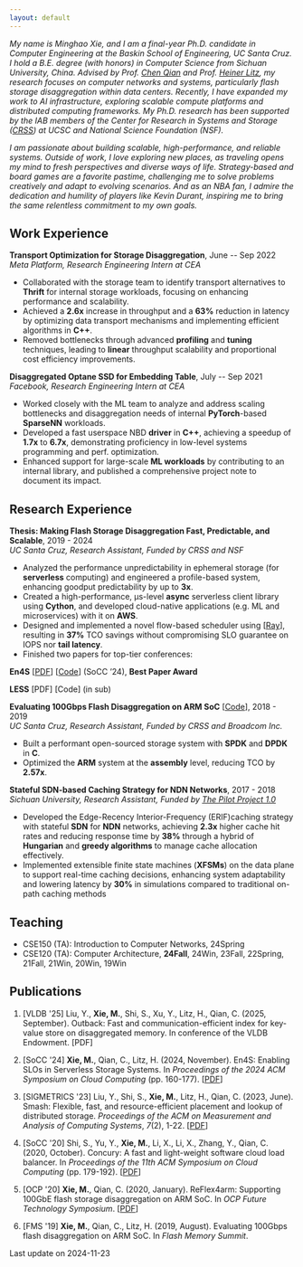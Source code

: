 ```yaml
---
layout: default
---
```



*My name is Minghao Xie, and I am a final\-year Ph.D. candidate in Computer Engineering at the Baskin School of Engineering, UC Santa Cruz. I hold a B.E. degree (with honors) in Computer Science from Sichuan University, China. Advised by Prof.* [*Chen Qian*](https://users.soe.ucsc.edu/~qian/) *and Prof.* [*Heiner Litz*](https://people.ucsc.edu/~hlitz/)*, my research focuses on computer networks and systems, particularly flash storage disaggregation within data centers. Recently, I have expanded my work to AI infrastructure, exploring scalable compute platforms and distributed computing frameworks. My Ph.D. research has been supported by the IAB members of the Center for Research in Systems and Storage (*[*CRSS*](https://www.crss.ucsc.edu/index.html)*) at UCSC and National Science Foundation (NSF).*

*I am passionate about building scalable, high\-performance, and reliable systems. Outside of work, I love exploring new places, as traveling opens my mind to fresh perspectives and diverse ways of life. Strategy\-based and board games are a favorite pastime, challenging me to solve problems creatively and adapt to evolving scenarios. And as an NBA fan, I admire the dedication and humility of players like Kevin Durant, inspiring me to bring the same relentless commitment to my own goals.*

## Work Experience

**Transport Optimization for Storage Disaggregation**, June \-\- Sep 2022  
*Meta Platform, Research Engineering Intern at CEA*

- Collaborated with the storage team to identify transport alternatives to **Thrift** for internal storage workloads, focusing on enhancing performance and scalability.
- Achieved a **2\.6x** increase in throughput and a **63%** reduction in latency by optimizing data transport mechanisms and implementing efficient algorithms in **C\+\+**.
- Removed bottlenecks through advanced **profiling** and **tuning** techniques, leading to **linear** throughput scalability and proportional cost efficiency improvements.

**Disaggregated Optane SSD for Embedding Table**, July \-\- Sep 2021  
*Facebook, Research Engineering Intern at CEA*

- Worked closely with the ML team to analyze and address scaling bottlenecks and disaggregation needs of internal **PyTorch**\-based **SparseNN** workloads.
- Developed a fast userspace NBD **driver** in **C\+\+**, achieving a speedup of **1\.7x** to **6\.7x**, demonstrating proficiency in low\-level systems programming and perf. optimization.
- Enhanced support for large\-scale **ML workloads** by contributing to an internal library, and published a comprehensive project note to document its impact.

## Research Experience

**Thesis: Making Flash Storage Disaggregation Fast, Predictable, and Scalable**, 2019 \- 2024  
*UC Santa Cruz, Research Assistant, Funded by CRSS and NSF*

- Analyzed the performance unpredictability in ephemeral storage (for **serverless** computing) and engineered a profile\-based system, enhancing goodput predictability by up to **3x**.
- Created a high\-performance, μs\-level **async** serverless client library using **Cython**, and developed cloud\-native applications (e.g. ML and microservices) with it on **AWS**.
- Designed and implemented a novel flow\-based scheduler using \[[Ray](https://www.ray.io/)], resulting in **37%** TCO savings without compromising SLO guarantee on IOPS nor **tail latency**.
- Finished two papers for top\-tier conferences:

**En4S** \[[PDF](https://github.com/mhxie/mhxie.github.io/blob/main/assets/paper/En4S.pdf)] \[[Code](https://github.com/mhxie/En4S)] (SoCC ’24\), **Best Paper Award**

**LESS** \[PDF] \[Code] (in sub)

**Evaluating 100Gbps Flash Disaggregation on ARM SoC** \[[Code](https://github.com/mhxie/reflex4arm)], 2018 \- 2019  
*UC Santa Cruz, Research Assistant, Funded by CRSS and Broadcom Inc.*

- Built a performant open\-sourced storage system with **SPDK** and **DPDK** in **C**.
- Optimized the **ARM** system at the **assembly** level, reducing TCO by **2\.57x**.

**Stateful SDN\-based Caching Strategy for NDN Networks**, 2017 \- 2018  
*Sichuan University, Research Assistant, Funded by* [*The Pilot Project 1\.0*](https://zh.wikipedia.org/wiki/%E5%9F%BA%E7%A1%80%E5%AD%A6%E7%A7%91%E6%8B%94%E5%B0%96%E5%AD%A6%E7%94%9F%E5%9F%B9%E5%85%BB%E8%AF%95%E9%AA%8C%E8%AE%A1%E5%88%92)

- Developed the Edge\-Recency Interior\-Frequency (ERIF)caching strategy with stateful **SDN** for **NDN** networks, achieving **2\.3x** higher cache hit rates and reducing response time by **38%** through a hybrid of **Hungarian** and **greedy algorithms** to manage cache allocation effectively.
- Implemented extensible finite state machines (**XFSMs**) on the data plane to support real\-time caching decisions, enhancing system adaptability and lowering latency by **30%** in simulations compared to traditional on\-path caching methods

## Teaching

- CSE150 (TA): Introduction to Computer Networks, 24Spring
- CSE120 (TA): Computer Architecture, **24Fall**, 24Win, 23Fall, 22Spring, 21Fall, 21Win, 20Win, 19Win

## Publications

1. \[VLDB '25] Liu, Y., **Xie, M.**, Shi, S., Xu, Y., Litz, H., Qian, C. (2025, September). Outback: Fast and communication\-efficient index for key\-value store on disaggregated memory. In conference of the VLDB Endowment. \[PDF]

2. \[SoCC '24] **Xie, M.**, Qian, C., Litz, H. (2024, November). En4S: Enabling SLOs in Serverless Storage Systems. In *Proceedings of the 2024 ACM Symposium on Cloud Computing* (pp. 160\-177\). \[[PDF](https://github.com/mhxie/mhxie.github.io/blob/main/assets/paper/En4S.pdf)]

3. \[SIGMETRICS '23] Liu, Y., Shi, S., **Xie, M.**, Litz, H., Qian, C. (2023, June). Smash: Flexible, fast, and resource\-efficient placement and lookup of distributed storage. *Proceedings of the ACM on Measurement and Analysis of Computing Systems*, *7*(2\), 1\-22\. \[[PDF](https://github.com/mhxie/mhxie.github.io/blob/main/assets/paper/Smash.pdf)]

4. \[SoCC '20] Shi, S., Yu, Y., **Xie, M.**, Li, X., Li, X., Zhang, Y., Qian, C. (2020, October). Concury: A fast and light\-weight software cloud load balancer. In *Proceedings of the 11th ACM Symposium on Cloud Computing* (pp. 179\-192\). \[[PDF](https://github.com/mhxie/mhxie.github.io/blob/main/assets/paper/Concury.pdf)]

5. \[OCP '20] **Xie, M.**, Qian, C. (2020, January). ReFlex4arm: Supporting 100GbE flash storage disaggregation on ARM SoC. In *OCP Future Technology Symposium*. \[[PDF](https://github.com/mhxie/mhxie.github.io/blob/main/assets/paper/ReFlex4ARM.pdf)]

6. \[FMS '19] **Xie, M.**, Qian, C., Litz, H. (2019, August). Evaluating 100Gbps flash disaggregation on ARM SoC. In *Flash Memory Summit*.



Last update on 2024-11-23